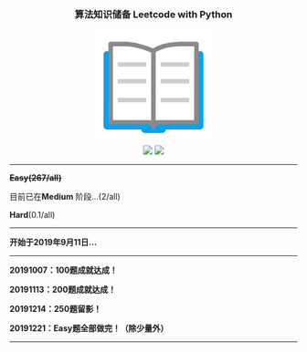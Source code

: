 <h3 align="center">算法知识储备 Leetcode with Python</h3>
<div align="center">
    <img src="Easy/book.png">
</div>
<div align="center">
    <img src="https://img.shields.io/badge/%3E-Leetcode-blue.svg">
    <img src="https://img.shields.io/badge/-Algorithm-blue.svg">
</div>

---

~~**Easy(267/all)**~~

目前已在**Medium** 阶段...(2/all)

**Hard**(0.1/all)

---

**开始于2019年9月11日...**

---

**20191007：100题成就达成！**

**20191113：200题成就达成！**

**20191214：250题留影！**

**20191221：Easy题全部做完！（除少量外）**

---

